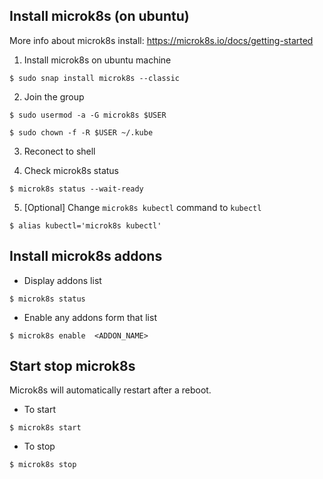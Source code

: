 ## Install microk8s (on ubuntu)
More info about microk8s install: https://microk8s.io/docs/getting-started

1. Install microk8s on ubuntu machine

`$ sudo snap install microk8s --classic`

2. Join the group 

`$ sudo usermod -a -G microk8s $USER`

`$ sudo chown -f -R $USER ~/.kube`

3. Reconect to shell

4. Check microk8s status

`$ microk8s status --wait-ready`

5. [Optional] Change `microk8s kubectl` command to `kubectl`

`$ alias kubectl='microk8s kubectl'`

## Install microk8s addons

* Display addons list

`$ microk8s status`

* Enable any addons form that list

`$ microk8s enable  <ADDON_NAME>`

## Start stop microk8s 

Microk8s will automatically restart after a reboot. 

* To start 

`$ microk8s start`

* To stop 

`$ microk8s stop`




